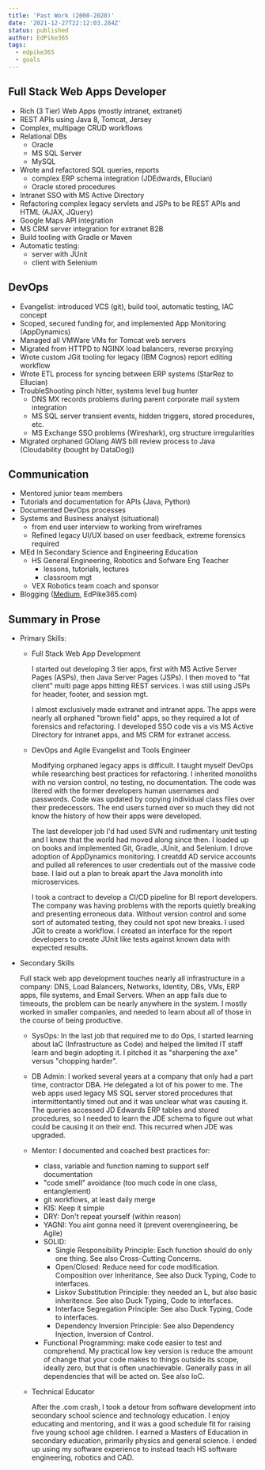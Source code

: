 ```yaml
---
title: 'Past Work (2000-2020)'
date: '2021-12-27T22:12:03.284Z'
status: published
author: EdPike365
tags:
  - edpike365
  - goals
---
```


## Full Stack Web Apps Developer

- Rich (3 Tier) Web Apps (mostly intranet, extranet)
- REST APIs using Java 8, Tomcat, Jersey
- Complex, multipage CRUD workflows
- Relational DBs
  - Oracle
  - MS SQL Server
  - MySQL
- Wrote and refactored SQL queries, reports
  - complex ERP schema integration (JDEdwards, Ellucian)
  - Oracle stored procedures
- Intranet SSO with MS Active Directory
- Refactoring complex legacy servlets and JSPs to be REST APIs and HTML (AJAX, JQuery)
- Google Maps API integration
- MS CRM server integration for extranet B2B
- Build tooling with Gradle or Maven
- Automatic testing:
  - server with JUnit
  - client with Selenium

## DevOps

- Evangelist: introduced VCS (git), build tool, automatic testing, IAC concept
- Scoped, secured funding for, and implemented App Monitoring (AppDynamics)
- Managed all VMWare VMs for Tomcat web servers
- Migrated from HTTPD to NGINX load balancers, reverse proxying
- Wrote custom JGit tooling for legacy (IBM Cognos) report editing workflow
- Wrote ETL process for syncing between ERP systems (StarRez to Ellucian)
- TroubleShooting pinch hitter, systems level bug hunter
  - DNS MX records problems during parent corporate mail system integration
  - MS SQL server transient events, hidden triggers, stored procedures, etc.
  - MS Exchange SSO problems (Wireshark), org structure irregularities
- Migrated orphaned GOlang AWS bill review process to Java (Cloudability (bought by DataDog))

## Communication

- Mentored junior team members
- Tutorials and documentation for APIs (Java, Python)
- Documented DevOps processes
- Systems and Business analyst (situational)
  - from end user interview to working from wireframes
  - Refined legacy UI/UX based on user feedback, extreme forensics required
- MEd In Secondary Science and Engineering Education
  - HS General Engineering, Robotics and Sofware Eng Teacher
    - lessons, tutorials, lectures
    - classroom mgt
  - VEX Robotics team coach and sponsor
- Blogging ([Medium](https://edpike365.medium.com/), EdPike365.com)

## Summary in Prose

- Primary Skills:

  - Full Stack Web App Development

    I started out developing 3 tier apps, first with MS Active Server Pages (ASPs), then Java Server Pages (JSPs). I then moved to "fat client" multi page apps hitting REST services. I was still using JSPs for header, footer, and session mgt.

    I almost exclusively made extranet and intranet apps. The apps were nearly all orphaned "brown field" apps, so they required a lot of forensics and refactoring. I developed SSO code vis a vis MS Active Directory for intranet apps, and MS CRM for extranet access.

  - DevOps and Agile Evangelist and Tools Engineer

    Modifying orphaned legacy apps is difficult. I taught myself DevOps while researching best practices for refactoring. I inherited monoliths with no version control, no testing, no documentation. The code was litered with the former developers human usernames and passwords. Code was updated by copying individual class files over their predecessors. The end users turned over so much they did not know the history of how their apps were developed.

    The last developer job I'd had used SVN and rudimentary unit testing and I knew that the world had moved along since then. I loaded up on books and implemented Git, Gradle, JUnit, and Selenium. I drove adoption of AppDynamics monitoring. I creatdd AD service accounts and pulled all references to user credentials out of the massive code base. I laid out a plan to break apart the Java monolith into microservices.

    I took a contract to develop a CI/CD pipeline for BI report developers. The company was having problems with the reports quietly breaking and presenting erroneous data. Without version control and some sort of automated testing, they could not spot new breaks. I used JGit to create a workflow. I created an interface for the report developers to create JUnit like tests against known data with expected results.

- Secondary Skills

  Full stack web app development touches nearly all infrastructure in a company: DNS, Load Balancers, Networks, Identity, DBs, VMs, ERP apps, file systems, and Email Servers. When an app fails due to timeouts, the problem can be nearly anywhere in the system. I mostly worked in smaller companies, and needed to learn about all of those in the course of being productive.

  - SysOps: In the last job that required me to do Ops, I started learning about IaC (Infrastructure as Code) and helped the limited IT staff learn and begin adopting it. I pitched it as "sharpening the axe" versus "chopping harder".

  - DB Admin: I worked several years at a company that only had a part time, contractor DBA. He delegated a lot of his power to me. The web apps used legacy MS SQL server stored procedures that intermittentantly timed out and it was unclear what was causing it. The queries accessed JD Edwards ERP tables and stored procedures, so I needed to learn the JDE schema to figure out what could be causing it on their end. This recurred when JDE was upgraded.

  - Mentor: I documented and coached best practices for:

    - class, variable and function naming to support self documentation
    - "code smell" avoidance (too much code in one class, entanglement)
    - git workflows, at least daily merge
    - KIS: Keep it simple
    - DRY: Don't repeat yourself (within reason)
    - YAGNI: You aint gonna need it (prevent overengineering, be Agile)
    - SOLID:
      - Single Responsibility Principle: Each function should do only one thing. See also Cross-Cutting Concerns.
      - Open/Closed: Reduce need for code modification. Composition over Inheritance, See also Duck Typing, Code to interfaces.
      - Liskov Substitution Principle: they needed an L, but also basic inheritence. See also Duck Typing, Code to interfaces.
      - Interface Segregation Principle: See also Duck Typing, Code to interfaces.
      - Dependency Inversion Principle: See also Dependency Injection, Inversion of Control.
    - Functional Programming: make code easier to test and comprehend. My practical low key version is reduce the amount of change that your code makes to things outside its scope, ideally zero, but that is often unachievable. Generally pass in all dependencies that will be acted on. See also IoC.

  - Technical Educator

    After the .com crash, I took a detour from software development into
    secondary school science and technology education. I enjoy educating and
    mentoring, and it was a good schedule fit for raising five young school age children. I earned a Masters of Education in secondary education, primarily physics and general science. I ended up using my software experience to instead teach HS software engineering, robotics and CAD.
